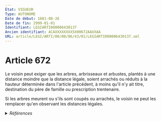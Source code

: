 ```yaml
---
État: VIGUEUR
Type: AUTONOME
Date de début: 1881-08-26
Date de fin: 2999-01-01
Identifiant: LEGIARTI000006430137
Ancien identifiant: ACAXXXXXXXX5X00672AAXXAA
URL: article/LEGI/ARTI/00/00/06/43/01/LEGIARTI000006430137.xml
---
```


<h1>Article 672</h1>

Le voisin peut exiger que les arbres, arbrisseaux et arbustes, plantés à une
distance moindre que la distance légale, soient arrachés ou réduits à la hauteur
déterminée dans l'article précédent, à moins qu'il n'y ait titre, destination du
père de famille ou prescription trentenaire.<br />

Si les arbres meurent ou s'ils sont coupés ou arrachés, le voisin ne peut les
remplacer qu'en observant les distances légales.


<details>
  <summary><em>Références</em></summary>

  <h2>Articles faisant référence à l'article</h2>
  
  <ul>
    <li>
      <a href="https://legal.tricoteuses.fr//redirection/LEGIARTI000006430133?vers=git&vers=legifrance">Code civil - article 671 AUTONOME VIGUEUR, en vigueur depuis le 1881-08-26</a> CITATION cible
    </li>
  </ul>
  
  <h2>Références faites par l'article</h2>
  
  <ul>
    <li>
      2999-01-01 CITATION source <a href="https://legal.tricoteuses.fr//redirection/LEGIARTI000006430133?vers=git&vers=legifrance">Code civil - article 671 AUTONOME VIGUEUR, en vigueur depuis le 1881-08-26</a>
    </li>
    <li>
      CODIFICATION source Loi 1804-01-31
    </li>
    <li>
      CREATION source Loi 1804-01-31 promulguée le 10 février 1804
    </li>
  </ul>
</details>
